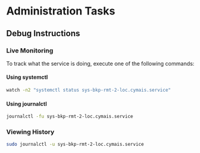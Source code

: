 # Administration Tasks

## Debug Instructions

### Live Monitoring

To track what the service is doing, execute one of the following commands:

#### Using systemctl

```bash
watch -n2 "systemctl status sys-bkp-rmt-2-loc.cymais.service"
```

#### Using journalctl

```bash
journalctl -fu sys-bkp-rmt-2-loc.cymais.service
```

### Viewing History

```bash
sudo journalctl -u sys-bkp-rmt-2-loc.cymais.service
```